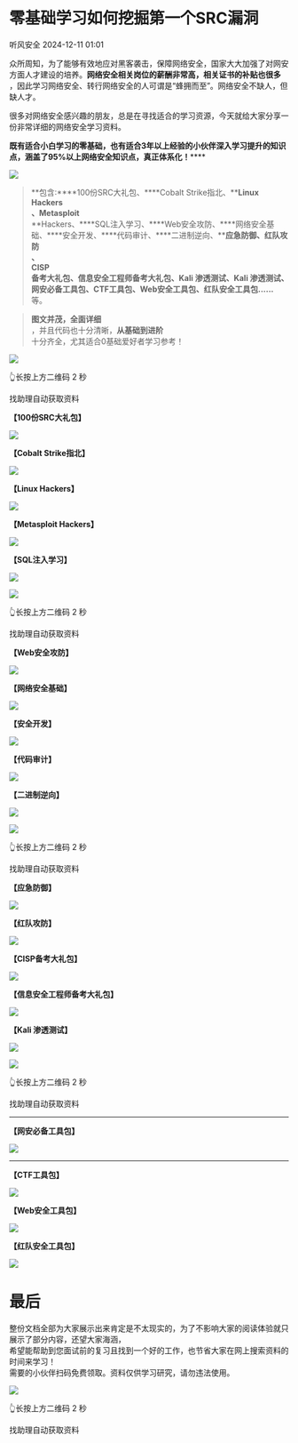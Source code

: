 #  零基础学习如何挖掘第一个SRC漏洞   
 听风安全   2024-12-11 01:01  
  
众所周知，为了能够有效地应对黑客袭击，保障网络安全，国家大大加强了对网安方面人才建设的培养。**网络安全相关岗位的薪酬非常高，相关证书的补贴也很多**  
，因此学习网络安全、转行网络安全的人可谓是“蜂拥而至”。网络安全不缺人，但缺人才。  
  
很多对网络安全感兴趣的朋友，总是在寻找适合的学习资源，今天就给大家分享一份非常详细的网络安全学习资料。  
  
**既有适合小白学习的零基础，也有适合3年以上经验的小伙伴深入学习提升的知识点，涵盖了95%以上网络安全知识点，真正体系化！******  
  
![](https://mmbiz.qpic.cn/mmbiz_png/AbibpNA3iaRFa2GO6ekcVib46jCK5sFaGia924ZJGXyPsY2r0mc9jOzh81ynmVMXTWT18mbYqt2BPudF9B0YwqXJgw/640?wx_fmt=png&from=appmsg "")  
  
> **包含:****100份SRC大礼包、****Cobalt Strike指北、****Linux Hackers**  
**、Metasploit**  
**Hackers、****SQL注入学习、****Web安全攻防、****网络安全基础、****安全开发、****代码审计、****二进制逆向、****应急防御、红队攻防**  
**、**  
**CISP**  
**备考大礼包、信息安全工程师备考大礼包、Kali 渗透测试、Kali 渗透测试、网安必备工具包、CTF工具包、Web安全工具包、红队安全工具包......**  
等。  
  
> **图文并茂，全面详细**  
，并且代码也十分清晰，**从基础到进阶**  
十分齐全，尤其适合0基础爱好者学习参考！  
  
  
  
![](https://mmbiz.qpic.cn/mmbiz_jpg/bMyibjv83iavwABhQiakeyZnHbRDYRBlibAvxg2I8moMNQTfX9kx9fpZ8GHbEVLPse3N8nUBJwOLXt0icBK4FSXE63g/640?wx_fmt=jpeg&from=appmsg "")  
  
👆长按上方二维码 2 秒  
  
找助理自动获取资料  
  
  
**【100份SRC大礼包】**  
  
![](https://mmbiz.qpic.cn/mmbiz_png/XWPpvP3nWaibI7nHomnib2vHSSz26I3FEy0uY0owzwNibaic8y5vNicERyJwUdtiatbLAIpnphuibOY6NsrWciaHiaL4ibZw/640?wx_fmt=png "")  
  
**【Cobalt Strike指北】**  
  
![](https://mmbiz.qpic.cn/mmbiz_png/XWPpvP3nWaibI7nHomnib2vHSSz26I3FEycU41P0iaCekNykQSlIO5tfsNfD3t1cVawbkwIASZg5re9kkHIKU5ibsQ/640?wx_fmt=png "")  
  
**【Linux Hackers】**  
  
![](https://mmbiz.qpic.cn/mmbiz_png/XWPpvP3nWaibI7nHomnib2vHSSz26I3FEyrvK4YLxaewMSYPPNVMskicTk0HYFQ6O8Pw9LW61GySVTOibphyRCQIqQ/640?wx_fmt=png "")  
  
**【Metasploit Hackers】**  
  
![](https://mmbiz.qpic.cn/mmbiz_png/XWPpvP3nWaibI7nHomnib2vHSSz26I3FEyuOamXjz1SkVlAQCpbKXMb9GwwanqZTVnyYdgbk38xiclzVoriaGynEyw/640?wx_fmt=png "")  
  
**【SQL注入学习】**  
  
![](https://mmbiz.qpic.cn/mmbiz_png/XWPpvP3nWaibI7nHomnib2vHSSz26I3FEyrRmRr54ia876fNPGKxl29NR9V6k4ics49ic3c5nugVslUQrPR1PRHUNmw/640?wx_fmt=png "")  
  
  
![](https://mmbiz.qpic.cn/mmbiz_jpg/bMyibjv83iavwABhQiakeyZnHbRDYRBlibAvxg2I8moMNQTfX9kx9fpZ8GHbEVLPse3N8nUBJwOLXt0icBK4FSXE63g/640?wx_fmt=jpeg&from=appmsg "")  
  
👆长按上方二维码 2 秒  
  
找助理自动获取资料  
  
  
**【Web安全攻防】**  
  
![](https://mmbiz.qpic.cn/mmbiz_png/XWPpvP3nWaibI7nHomnib2vHSSz26I3FEytnBjibZJXMXln3QlWHWne2U6xgtMRoTSps0l2JROTes7ibGPjrZYy2Gg/640?wx_fmt=png "")  
  
**【网络安全基础】**  
  
![](https://mmbiz.qpic.cn/mmbiz_png/XWPpvP3nWaibI7nHomnib2vHSSz26I3FEyd3wdOichxWUfwq2LKMQJDkCSKgAfQpcqX6dWAANZFBtFQ9icTq9juQGg/640?wx_fmt=png "")  
  
**【安全开发】**  
  
![](https://mmbiz.qpic.cn/mmbiz_png/XWPpvP3nWaibI7nHomnib2vHSSz26I3FEymHgicTH8mRlnRLKLbichcqaMRPyPHT6NGGkZw9zNiaTibhLEeDriaaTfic7g/640?wx_fmt=png "")  
  
**【代码审计】**  
  
![](https://mmbiz.qpic.cn/mmbiz_png/XWPpvP3nWaibI7nHomnib2vHSSz26I3FEys9JqvuiaPM2Xpw35ZqQC6mH0icJGjaTuibGUXkMNjyMzE0AFa8KR4Kx8w/640?wx_fmt=png "")  
  
**【二进制逆向】**  
  
![](https://mmbiz.qpic.cn/mmbiz_png/XWPpvP3nWaibI7nHomnib2vHSSz26I3FEyE8cOxYqz8Rl1AvdcXD35sJaDrqtOLQ3ggPM93000bia1Ckmz7Z8DoHw/640?wx_fmt=png "")  
  
![](https://mmbiz.qpic.cn/mmbiz_jpg/bMyibjv83iavwABhQiakeyZnHbRDYRBlibAvxg2I8moMNQTfX9kx9fpZ8GHbEVLPse3N8nUBJwOLXt0icBK4FSXE63g/640?wx_fmt=jpeg&from=appmsg "")  
  
👆长按上方二维码 2 秒  
  
找助理自动获取资料  
  
  
**【应急防御】**  
  
![](https://mmbiz.qpic.cn/mmbiz_png/XWPpvP3nWaibI7nHomnib2vHSSz26I3FEyvOghq184ugehiaB2fwztKOHJ2uVNQKX3UC0uUmPNdKzR1k1dY5pQzcA/640?wx_fmt=png "")  
  
**【红队攻防】**  
  
![](https://mmbiz.qpic.cn/mmbiz_png/XWPpvP3nWaibI7nHomnib2vHSSz26I3FEyM3icGqUh1TOmLgYbONicP4NEK5Hzeibr0Q0KyEct3w5TCGEGN6ibOPfUYA/640?wx_fmt=png "")  
  
**【CISP备考大礼包】**  
  
![](https://mmbiz.qpic.cn/mmbiz_png/XWPpvP3nWaibI7nHomnib2vHSSz26I3FEy9juKufamWZve92OAU9XIgMbU0h46ekFeI60efJbhQmdhbxVOrMs4kQ/640?wx_fmt=png "")  
  
**【信息安全工程师备考大礼包】**  
  
![](https://mmbiz.qpic.cn/mmbiz_png/XWPpvP3nWaibI7nHomnib2vHSSz26I3FEyZFf0icRuIDtSt6NQ4WcWGftwSE7aQhiau3dEfFvL0Hia7D6xVnSPNDQVQ/640?wx_fmt=png "")  
  
**【Kali 渗透测试】**  
  
![](https://mmbiz.qpic.cn/mmbiz_png/XWPpvP3nWa8H9wOicqdFOuEYxKdA19fhbh6fgn8mDrDhcc9SDKKQ4yxffuOiasiavotc14oiaquSJGrqoRE0rCqJrQ/640?wx_fmt=png "")  
  
![](https://mmbiz.qpic.cn/mmbiz_jpg/bMyibjv83iavwABhQiakeyZnHbRDYRBlibAvxg2I8moMNQTfX9kx9fpZ8GHbEVLPse3N8nUBJwOLXt0icBK4FSXE63g/640?wx_fmt=jpeg&from=appmsg "")  
  
👆长按上方二维码 2 秒  
  
找助理自动获取资料  
  
  
****  
**【网安必备工具包】**  
  
![](https://mmbiz.qpic.cn/mmbiz_png/XWPpvP3nWaibI7nHomnib2vHSSz26I3FEy35hRgk5KWdRLd0BgsKN1Ztw4tISu8W4YyonUhtvT19mY7iaqicKhgHog/640?wx_fmt=png "")  
  
****  
**【CTF工具包】**  
  
![](https://mmbiz.qpic.cn/mmbiz_png/XWPpvP3nWa8H9wOicqdFOuEYxKdA19fhbmZnja4SSRboo5VhAAJcLladQBibaBzvgYVZ5xh7PSaqicr6JSFVGm7VQ/640?wx_fmt=png "")  
  
**【Web安全工具包】**  
  
![](https://mmbiz.qpic.cn/mmbiz_png/XWPpvP3nWaibI7nHomnib2vHSSz26I3FEyrXEsiaAjbSeXdt7nf6VtABOnSgbxia0PuhWvxDhLM8pBcLKr9mggOXbQ/640?wx_fmt=png "")  
  
**【红队安全工具包】**  
  
![](https://mmbiz.qpic.cn/mmbiz_png/XWPpvP3nWaibI7nHomnib2vHSSz26I3FEy00HUw4cTLVgSQxgCYmrUSZiaNInym0RSmTZWKb40nLAX3NyI7gNTmsQ/640?wx_fmt=png "")  
  
# 最后  
  
整份文档全部为大家展示出来肯定是不太现实的，为了不影响大家的阅读体验就只展示了部分内容，还望大家海涵，  
希望能帮助到您面试前的复习且找到一个好的工作，也节省大家在网上搜索资料的时间来学习！  
需要的小伙伴扫码免费领取。资料仅供学习研究，请勿违法使用。  
  
![](https://mmbiz.qpic.cn/mmbiz_png/bMyibjv83iavwABhQiakeyZnHbRDYRBlibAvd5QIGeDuHVYbC6RMbmBlxzq4icLNMYUpD52U6HjCgNcQfveRl265NtQ/640?wx_fmt=png&from=appmsg "")  
  
👆长按上方二维码 2 秒  
  
找助理自动获取资料  
  
